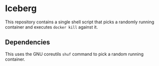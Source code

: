 # Iceberg

This repository contains a single shell script that picks a randomly running container and executes `docker kill` against it.

## Dependencies
This uses the GNU coreutils `shuf` command to pick a random running container.
